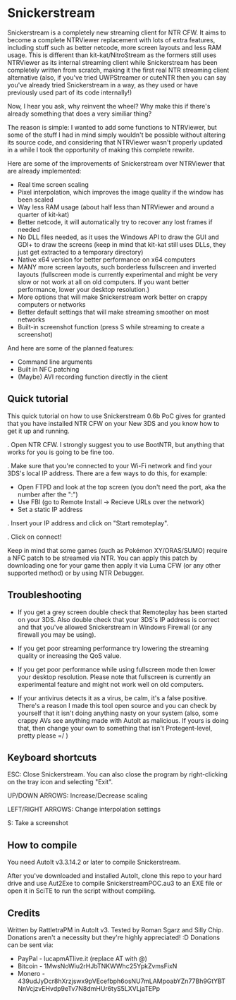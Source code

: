 # Snickerstream

Snickerstream is a completely new streaming client for NTR CFW. It aims to become
a complete NTRViewer replacement with lots of extra features, including stuff such
as better netcode, more screen layouts and less RAM usage. This is different than
kit-kat/NitroStream as the formers still uses NTRViewer as its internal streaming client while
Snickerstream has been completely written from scratch, making it the first real
NTR streaming client alternative (also, if you've tried UWPStreamer or cuteNTR then
you can say you've already tried Snickerstream in a way, as they used or have
previously used part of its code internally!)

Now, I hear you ask, why reinvent the wheel? Why make this if there's already something
that does a very similiar thing?

The reason is simple: I wanted to add some functions to NTRViewer, but some of the
stuff I had in mind simply wouldn't be possible without altering its source code, and
considering that NTRViewer wasn't properly updated in a while I took the opportunity
of making this complete rewrite.

Here are some of the improvements of Snickerstream over NTRViewer that are already
implemented:
- Real time screen scaling
- Pixel interpolation, which improves the image quality if the window has been scaled
- Way less RAM usage (about half less than NTRViewer and around a quarter of kit-kat)
- Better netcode, it will automatically try to recover any lost frames if needed
- No DLL files needed, as it uses the Windows API to draw the GUI and GDI+ to draw
the screens (keep in mind that kit-kat still uses DLLs, they just get extracted to a
temporary directory)
- Native x64 version for better performance on x64 computers
- MANY more screen layouts, such borderless fullscreen and inverted layouts (fullscreen
mode is currently experimental and might be very slow or not work at all on old computers.
If you want better performance, lower your desktop resolution.)
- More options that will make Snickerstream work better on crappy computers or networks
- Better default settings that will make streaming smoother on most networks
- Built-in screenshot function (press S while streaming to create a screenshot)

And here are some of the planned features:
- Command line arguments
- Built in NFC patching
- (Maybe) AVI recording function directly in the client

## Quick tutorial

This quick tutorial on how to use Snickerstream 0.6b PoC gives for granted that
you have installed NTR CFW on your New 3DS and you know how to get it up and running.

. Open NTR CFW. I strongly suggest you to use BootNTR, but anything that works for
you is going to be fine too.

. Make sure that you're connected to your Wi-Fi network and find your 3DS's local IP
address. There are a few ways to do this, for example:

- Open FTPD and look at the top screen (you don't need the port, aka the number after
the ":")
- Use FBI (go to Remote Install -> Recieve URLs over the network)
- Set a static IP address

. Insert your IP address and click on "Start remoteplay". 

. Click on connect!

Keep in mind that some games (such as Pokémon XY/ORAS/SUMO) require a NFC patch to be
streamed via NTR. You can apply this patch by downloading one for your game then
apply it via Luma CFW (or any other supported method) or by using NTR Debugger.

## Troubleshooting

* If you get a grey screen double check that Remoteplay has been started on your
3DS. Also double check that your 3DS's IP address is correct and that you've allowed
Snickerstream in Windows Firewall (or any firewall you may be using).

* If you get poor streaming performance try lowering the streaming quality or increasing
the QoS value.

* If you get poor performance while using fullscreen mode then lower your desktop
resolution. Please note that fullscreen is currently an experimental feature and might
not work well on old computers.

* If your antivirus detects it as a virus, be calm, it's a false positive. There's a reason
I made this tool open source and you can check by yourself that it isn't doing anything
nasty on your system (also, some crappy AVs see anything made with AutoIt as malicious.
If yours is doing that, then change your own to something that isn't Protegent-level,
pretty please =/ )

## Keyboard shortcuts

ESC: Close Snickerstream. You can also close the program by right-clicking on the
tray icon and selecting "Exit".

UP/DOWN ARROWS: Increase/Decrease scaling

LEFT/RIGHT ARROWS: Change interpolation settings

S: Take a screenshot

## How to compile
You need AutoIt v3.3.14.2 or later to compile Snickerstream.

After you've downloaded and installed AutoIt, clone this repo to your hard drive and
use Aut2Exe to compile SnickerstreamPOC.au3 to an EXE file or open it in SciTE to run
the script without compiling.

## Credits
Written by RattletraPM in AutoIt v3. Tested by Roman Sgarz and Silly Chip.
Donations aren't a necessity but they're highly appreciated! :D
Donations can be sent via:
* PayPal - lucapmATlive.it (replace AT with @)
* Bitcoin - 1MwsNoWiu2rHJbTNKWWhc25YpkZvmsFixN
* Monero - 439udJyDcr8hXrzjswx9pVEcefbph6osNU7mLAMpoabYZn77Bh9GtYBTNnVcjzvEHvdp9eTv7N8dmHUr6tyS5LXVLjaTEPp
